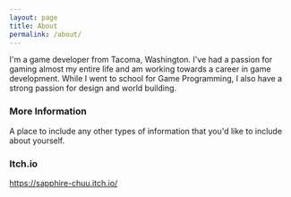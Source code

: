 ```yaml
---
layout: page
title: About
permalink: /about/
---
```


I'm a game developer from Tacoma, Washington. I've had a passion for gaming almost my entire life and am working towards a career in game development. While I went to school for Game Programming, I also have a strong passion for design and world building.

### More Information

A place to include any other types of information that you'd like to include about yourself.

### Itch.io
https://sapphire-chuu.itch.io/
